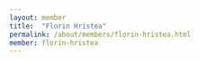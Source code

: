 ```yaml
---
layout: member
title:  "Florin Hristea"
permalink: /about/members/florin-hristea.html
member: florin-hristea
---
```

